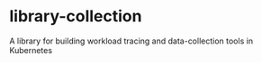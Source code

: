 # library-collection
A library for building workload tracing and data-collection tools in Kubernetes
